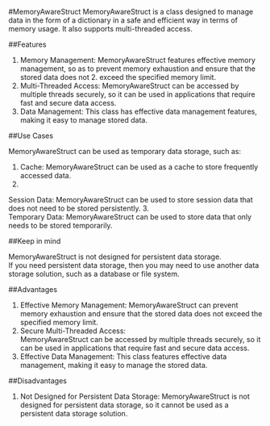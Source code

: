 #MemoryAwareStruct
MemoryAwareStruct is a class designed to manage data in the form of a dictionary in a safe and efficient way in terms of memory usage. It also supports multi-threaded access.

##Features

1. Memory Management: MemoryAwareStruct features effective memory management, so as to prevent memory exhaustion and ensure that the stored data does not 2. exceed the specified memory limit.
3. Multi-Threaded Access: MemoryAwareStruct can be accessed by multiple threads securely, so it can be used in applications that require fast and secure data access.
4. Data Management: This class has effective data management features, making it easy to manage stored data.

##Use Cases

MemoryAwareStruct can be used as temporary data storage, such as:

1. Cache: MemoryAwareStruct can be used as a cache to store frequently accessed data.
2.  
Session Data: MemoryAwareStruct can be used to store session data that does not need to be stored persistently.
3.   
Temporary Data: MemoryAwareStruct can be used to store data that only needs to be stored temporarily.

##Keep in mind

MemoryAwareStruct is not designed for persistent data storage.   
If you need persistent data storage, then you may need to use another data storage solution, such as a database or file system.

##Advantages

1. Effective Memory Management: MemoryAwareStruct can prevent memory exhaustion and ensure that the stored data does not exceed the specified memory limit.
2. Secure Multi-Threaded Access:   
MemoryAwareStruct can be accessed by multiple threads securely, so it can be used in applications that require fast and secure data access.
3. Effective Data Management: This class features effective data management, making it easy to manage the stored data.

##Disadvantages

1. Not Designed for Persistent Data Storage: MemoryAwareStruct is not designed for persistent data storage, so it cannot be used as a persistent data storage solution.

